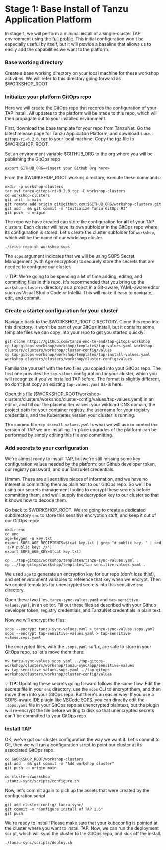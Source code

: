 # Stage 1: Base Install of Tanzu Application Platform

In stage 1, we will perform a minimal install of a single-cluster TAP environment using the [full profile](https://docs.vmware.com/en/VMware-Tanzu-Application-Platform/1.5/tap/install-online-profile.html#full-profile-3). This initial configuration won't be especially useful by itself, but it will provide a baseline that allows us to easily add the capabilities we want to the platform.

### Base working directory

Create a base working directory on your local machine for these workshop activities. We will refer to this directory going forward as $WORKSHOP_ROOT

### Initialize your platform GitOps repo

Here we will create the GitOps repo that records the configuration of your TAP install. All updates to the platform will be made to this repo, which will then propagate out to your installed environment.

First, download the base template for your repo from TanzuNet. Go the latest release page for Tanzu Application Platform, and download `tanzu-gitops-ri-0.2.0.tgz` to your local machine. Copy the tgz file to $WORKSHOP_ROOT.

Set an environment variable $GITHUB_ORG to the org where you will be publishing the GitOps repo
```
export GITHUB_ORG=<Insert your Github Org here>
```

From the $WORKSHOP_ROOT working directory, execute these commands:
```
mkdir -p workshop-clusters
tar xvf tanzu-gitops-ri-0.2.0.tgz -C workshop-clusters
cd workshop-clusters
git init -b main
git remote add origin git@github.com:$GITHUB_ORG/workshop-clusters.git 
git add . && git commit -m "Initialize Tanzu GitOps RI"
git push -u origin
```

The repo we have created can store the configuration for **all** of your TAP clusters. Each cluster will have its own subfolder in the GitOps repo where its configuration is stored. Let's create the cluster subfolder for `workshop`, which will be the name of our workshop cluster.

```
./setup-repo.sh workshop sops
```

The `sops` argument indicates that we will be using SOPS Secret Management (with Age encryption) to securely store the secrets that are needed to configure our cluster.

:bulb: **TIP:** We're going to be spending a lot of time adding, editng, and commiting files in this repo. It's recommended that you bring up the `workshop-clusters` directory as a project in a Git-aware, YAML-aware editor such as Visual Studio Code or IntelliJ. This will make it easy to navigate, edit, and commit.

### Create a starter configuration for your cluster

Navigate back to the $WORKSHOP_ROOT DIRECTORY. Clone this repo into this directory. It won't be part of your GitOps install, but it contains some template files we can copy into your repo to get you started quickly:
```
git clone https://github.com/tanzu-end-to-end/tap-gitops-workshop
cp tap-gitops-workshop/workshop/templates/tap-values.yaml workshop-clusters/clusters/workshop/cluster-config/values
cp tap-gitops-workshop/workshop/templates/tap-install-values.yaml workshop-clusters/clusters/workshop/cluster-config/values
```

Familiarize yourself with the two files you copied into yout GitOps repo. The first one provides the `tap-values` configuration for your cluster, which you will recognize if you've installed TAP before. The format is slightly different, so don't just copy an existing `tap-values.yaml` as-is here. 

Open this file ($WORKSHOP_ROOT/workshop-clusters/clusters/workshop/cluster-config/values/tap-values.yaml) in an editor, and fill our the placeholder values: your wildcard DNS domain, the project path for your container registry, the username for your registry credentials, and the Kubernetes version your cluster is running.

The second file `tap-install-values.yaml` is what we will use to control the version of TAP we are installing. In-place upgrades of the platform can be performed by simply editing this file and committing.

### Add secrets to your configuration

We're almost ready to install TAP, but we're still missing some key configuration values needed by the platform: our Github developer token, our registry password, and our TanzuNet credentials.

Hmmm. These are all sensitive pieces of information, and we have no interest in committing them as plain text to our GitOps repo. So we'll be using our secrets management tooling to encrypt these secrets before committing them, and we'll supply the decryption key to our cluster so that it knows how to decode them.

Go back to $WORKSHOP_ROOT. We are going to create a dedicated subdirectory `enc` to store this sensitive encryption stuff, and keep it out of our GitOps repo:
```
mkdir enc
cd enc
age-keygen -o key.txt
export SOPS_AGE_RECIPIENTS=$(cat key.txt | grep "# public key: " | sed 's/# public key: //')
export SOPS_AGE_KEY=$(cat key.txt)

cp ../tap-gitops/workshop/templates/tanzu-sync-values.yaml .
cp ../tap-gitops/workshop/templates/tap-sensitive-values.yaml .
```

We used `age` to generate an encryption key for our repo (don't lose this!), and set environment variables to reference that key when we encrypt. Then we copied templates for unencrypted secrets into this sensitive `enc` directory.

Open these two files, `tanzu-sync-values.yaml` and `tap-sensitive-values.yaml`, in an editor. Fill out these files as described with your Github developer token, registry credentials, and TanzuNet credentials in plain text.

Now we will encrypt the files:
```
sops --encrypt tanzu-sync-values.yaml > tanzu-sync-values.sops.yaml
sops --encrypt tap-sensitive-values.yaml > tap-sensitive-values.sops.yaml
```

The encrypted files, with the `.sops.yaml` suffix, are safe to store in your GitOps repo, so let's move them there:
```
mv tanzu-sync-values.sops.yaml ../tap-gitops-workshop/clusters/workshop/tanzu-sync/app/sensitive-values
mv tap-sensitive-values.sops.yaml ../tap-gitops-workshop/clusters/workshop/cluster-config/values
```

:bulb: **TIP:** Updating these secrets going forward follows the same flow. Edit the secrets file in your `enc` directory, use the `sops` CLI to encrypt them, and then move them into your GitOps repo. But there's an easier way! If you use a SOPS-aware IDE plugin like [VSCode SOPS](https://marketplace.visualstudio.com/items?itemName=signageos.signageos-vscode-sops), you can directly edit the `.sops.yaml` file in your GitOps repo as unencrypted plaintext, but the plugin will re-encrypt the file before writing to disk so that unencrypted secrets can't be committed to your GitOps repo.

### Install TAP

OK, we've got our cluster configuration the way we want it. Let's commit to Git, then we will run a configuration script to point our cluster at its associated GitOps repo.

```
cd $WORKSHOP_ROOT/workshop-clusters
git add . && git commit -m "Add workshop cluster"
git push -u origin main

cd clusters/workshop
./tanzu-sync/scripts/configure.sh
```

Now, let's commit again to pick up the assets that were created by the configuration script.
```
git add cluster-config/ tanzu-sync/
git commit -m "Configure install of TAP 1.6"
git push
```

We're ready to install! Please make sure that your kubeconfig is pointed at the cluster where you want to install TAP. Now, we can run the deployment script, which will sync the cluster to the GitOps repo, and kick off the install.
```
./tanzu-sync/scripts/deploy.sh
```
